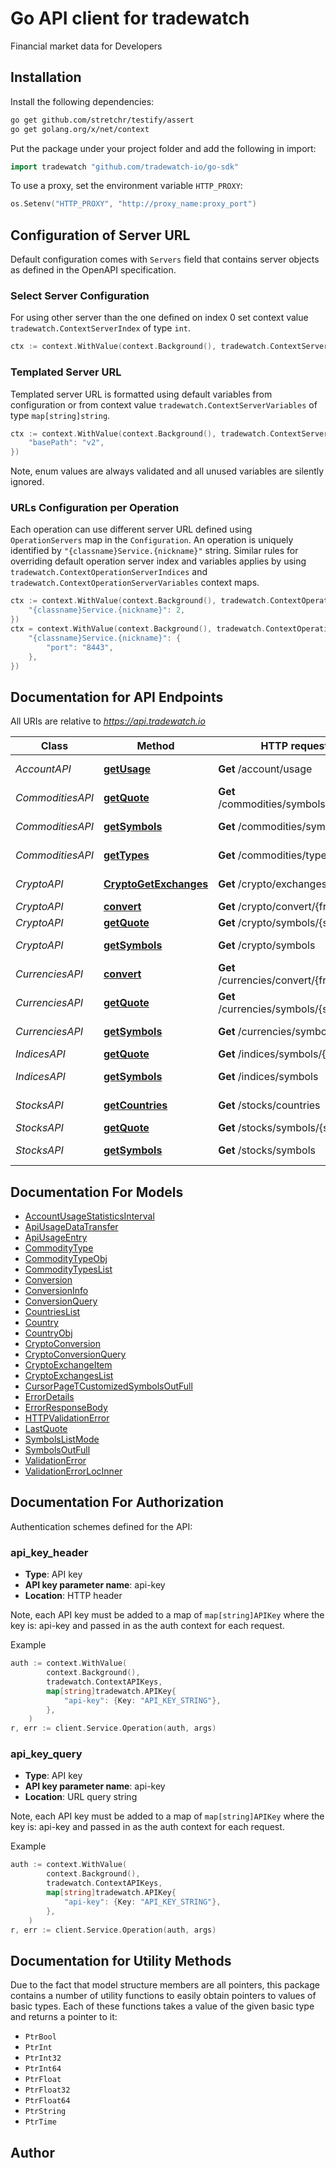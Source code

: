 # Go API client for tradewatch

Financial market data for Developers

## Installation

Install the following dependencies:

```sh
go get github.com/stretchr/testify/assert
go get golang.org/x/net/context
```

Put the package under your project folder and add the following in import:

```go
import tradewatch "github.com/tradewatch-io/go-sdk"
```

To use a proxy, set the environment variable `HTTP_PROXY`:

```go
os.Setenv("HTTP_PROXY", "http://proxy_name:proxy_port")
```

## Configuration of Server URL

Default configuration comes with `Servers` field that contains server objects as defined in the OpenAPI specification.

### Select Server Configuration

For using other server than the one defined on index 0 set context value `tradewatch.ContextServerIndex` of type `int`.

```go
ctx := context.WithValue(context.Background(), tradewatch.ContextServerIndex, 1)
```

### Templated Server URL

Templated server URL is formatted using default variables from configuration or from context value `tradewatch.ContextServerVariables` of type `map[string]string`.

```go
ctx := context.WithValue(context.Background(), tradewatch.ContextServerVariables, map[string]string{
	"basePath": "v2",
})
```

Note, enum values are always validated and all unused variables are silently ignored.

### URLs Configuration per Operation

Each operation can use different server URL defined using `OperationServers` map in the `Configuration`.
An operation is uniquely identified by `"{classname}Service.{nickname}"` string.
Similar rules for overriding default operation server index and variables applies by using `tradewatch.ContextOperationServerIndices` and `tradewatch.ContextOperationServerVariables` context maps.

```go
ctx := context.WithValue(context.Background(), tradewatch.ContextOperationServerIndices, map[string]int{
	"{classname}Service.{nickname}": 2,
})
ctx = context.WithValue(context.Background(), tradewatch.ContextOperationServerVariables, map[string]map[string]string{
	"{classname}Service.{nickname}": {
		"port": "8443",
	},
})
```

## Documentation for API Endpoints

All URIs are relative to *https://api.tradewatch.io*

Class | Method | HTTP request | Description
------------ | ------------- | ------------- | -------------
*AccountAPI* | [**getUsage**](docs/AccountAPI.md#getusage) | **Get** /account/usage | Usage statistics
*CommoditiesAPI* | [**getQuote**](docs/CommoditiesAPI.md#getquote) | **Get** /commodities/symbols/{symbol} | Last Quote
*CommoditiesAPI* | [**getSymbols**](docs/CommoditiesAPI.md#getsymbols) | **Get** /commodities/symbols | Available Symbols
*CommoditiesAPI* | [**getTypes**](docs/CommoditiesAPI.md#gettypes) | **Get** /commodities/types | Available Types
*CryptoAPI* | [**CryptoGetExchanges**](docs/CryptoAPI.md#cryptogetexchanges) | **Get** /crypto/exchanges | Available Exchanges
*CryptoAPI* | [**convert**](docs/CryptoAPI.md#convert) | **Get** /crypto/convert/{from}/{to} | Conversion
*CryptoAPI* | [**getQuote**](docs/CryptoAPI.md#getquote) | **Get** /crypto/symbols/{symbol} | Last Quote
*CryptoAPI* | [**getSymbols**](docs/CryptoAPI.md#getsymbols) | **Get** /crypto/symbols | Available Symbols
*CurrenciesAPI* | [**convert**](docs/CurrenciesAPI.md#convert) | **Get** /currencies/convert/{from}/{to} | Conversion
*CurrenciesAPI* | [**getQuote**](docs/CurrenciesAPI.md#getquote) | **Get** /currencies/symbols/{symbol} | Last Quote
*CurrenciesAPI* | [**getSymbols**](docs/CurrenciesAPI.md#getsymbols) | **Get** /currencies/symbols | Available Symbols
*IndicesAPI* | [**getQuote**](docs/IndicesAPI.md#getquote) | **Get** /indices/symbols/{symbol} | Last Quote
*IndicesAPI* | [**getSymbols**](docs/IndicesAPI.md#getsymbols) | **Get** /indices/symbols | Available Symbols
*StocksAPI* | [**getCountries**](docs/StocksAPI.md#getcountries) | **Get** /stocks/countries | Available Countries
*StocksAPI* | [**getQuote**](docs/StocksAPI.md#getquote) | **Get** /stocks/symbols/{symbol} | Last Quote
*StocksAPI* | [**getSymbols**](docs/StocksAPI.md#getsymbols) | **Get** /stocks/symbols | Available Symbols


## Documentation For Models

 - [AccountUsageStatisticsInterval](docs/AccountUsageStatisticsInterval.md)
 - [ApiUsageDataTransfer](docs/ApiUsageDataTransfer.md)
 - [ApiUsageEntry](docs/ApiUsageEntry.md)
 - [CommodityType](docs/CommodityType.md)
 - [CommodityTypeObj](docs/CommodityTypeObj.md)
 - [CommodityTypesList](docs/CommodityTypesList.md)
 - [Conversion](docs/Conversion.md)
 - [ConversionInfo](docs/ConversionInfo.md)
 - [ConversionQuery](docs/ConversionQuery.md)
 - [CountriesList](docs/CountriesList.md)
 - [Country](docs/Country.md)
 - [CountryObj](docs/CountryObj.md)
 - [CryptoConversion](docs/CryptoConversion.md)
 - [CryptoConversionQuery](docs/CryptoConversionQuery.md)
 - [CryptoExchangeItem](docs/CryptoExchangeItem.md)
 - [CryptoExchangesList](docs/CryptoExchangesList.md)
 - [CursorPageTCustomizedSymbolsOutFull](docs/CursorPageTCustomizedSymbolsOutFull.md)
 - [ErrorDetails](docs/ErrorDetails.md)
 - [ErrorResponseBody](docs/ErrorResponseBody.md)
 - [HTTPValidationError](docs/HTTPValidationError.md)
 - [LastQuote](docs/LastQuote.md)
 - [SymbolsListMode](docs/SymbolsListMode.md)
 - [SymbolsOutFull](docs/SymbolsOutFull.md)
 - [ValidationError](docs/ValidationError.md)
 - [ValidationErrorLocInner](docs/ValidationErrorLocInner.md)


## Documentation For Authorization


Authentication schemes defined for the API:
### api_key_header

- **Type**: API key
- **API key parameter name**: api-key
- **Location**: HTTP header

Note, each API key must be added to a map of `map[string]APIKey` where the key is: api-key and passed in as the auth context for each request.

Example

```go
auth := context.WithValue(
		context.Background(),
		tradewatch.ContextAPIKeys,
		map[string]tradewatch.APIKey{
			"api-key": {Key: "API_KEY_STRING"},
		},
	)
r, err := client.Service.Operation(auth, args)
```

### api_key_query

- **Type**: API key
- **API key parameter name**: api-key
- **Location**: URL query string

Note, each API key must be added to a map of `map[string]APIKey` where the key is: api-key and passed in as the auth context for each request.

Example

```go
auth := context.WithValue(
		context.Background(),
		tradewatch.ContextAPIKeys,
		map[string]tradewatch.APIKey{
			"api-key": {Key: "API_KEY_STRING"},
		},
	)
r, err := client.Service.Operation(auth, args)
```


## Documentation for Utility Methods

Due to the fact that model structure members are all pointers, this package contains
a number of utility functions to easily obtain pointers to values of basic types.
Each of these functions takes a value of the given basic type and returns a pointer to it:

* `PtrBool`
* `PtrInt`
* `PtrInt32`
* `PtrInt64`
* `PtrFloat`
* `PtrFloat32`
* `PtrFloat64`
* `PtrString`
* `PtrTime`

## Author



